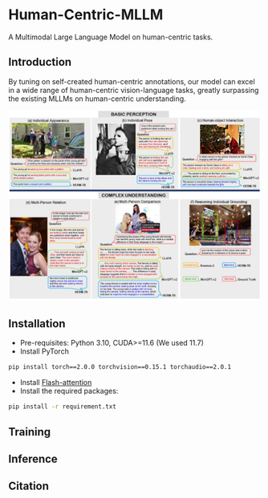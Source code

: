 # Human-Centric-MLLM
A Multimodal Large Language Model on human-centric tasks.

## Introduction
By tuning on self-created human-centric annotations, our model can excel in a wide range of human-centric vision-language tasks, greatly surpassing the existing MLLMs on human-centric understanding.

<div align=center>
<img src="./figs/examples.png" alt="overview" style="zoom: 80%">
</div>

## Installation
- Pre-requisites: Python 3.10, CUDA>=11.6 (We used 11.7)
- Install PyTorch 
```sh
pip install torch==2.0.0 torchvision==0.15.1 torchaudio==2.0.1
```
- Install [Flash-attention](https://github.com/Dao-AILab/flash-attention?tab=readme-ov-file#installation-and-features)
- Install the required packages:
```sh
pip install -r requirement.txt
```

## Training

## Inference

## Citation
